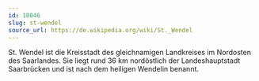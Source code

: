 ```yaml
---
id: 10046
slug: st-wendel
source_url: https://de.wikipedia.org/wiki/St._Wendel
---
```


St. Wendel ist die Kreisstadt des gleichnamigen Landkreises im Nordosten des Saarlandes. Sie liegt rund 36 km nordöstlich der Landeshauptstadt Saarbrücken und ist nach dem heiligen Wendelin benannt.
